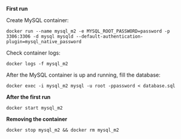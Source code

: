 **First run**

Create MySQL container:

```console
docker run --name mysql_m2 -e MYSQL_ROOT_PASSWORD=password -p 3306:3306 -d mysql mysqld --default-authentication-plugin=mysql_native_password
```

Check container logs:

```console
docker logs -f mysql_m2
```

After the MySQL container is up and running, fill the database:

```console
docker exec -i mysql_m2 mysql -u root -ppassword < database.sql
```

**After the first run**

```console
docker start mysql_m2
```

**Removing the container**

```console
docker stop mysql_m2 && docker rm mysql_m2
```
